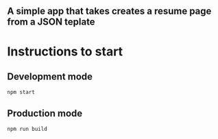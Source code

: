 ## A simple app that takes creates a resume page from a JSON teplate


# Instructions to start

## Development mode
```
npm start
```

## Production mode
```
npm run build
```
